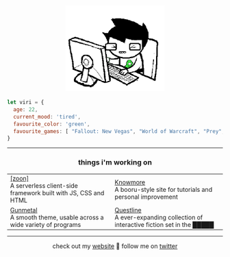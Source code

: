 <p align="center"><img src="https://github.com/v1r1/imgs-with-transparent-backgrounds/blob/master/games/gifs/john_typing.gif?raw=true" height="200"></p>

```javascript
let viri = {
  age: 22,
  current_mood: 'tired',
  favourite_color: 'green',
  favourite_games: [ "Fallout: New Vegas", "World of Warcraft", "Prey", "NieR" ]
}
```

<hr>

<h3 align="center">things i'm working on</h3>
<table>
  <tr>
    <td><a align="center" href="https://github.com/vuwnu/zoon">[zoon]</a><br>
      A serverless client-side framework built with JS, CSS and HTML</td>
    <td><a align="center" href="https://github.com/vuwnu/knowmore">Knowmore</a><br>
      A booru-style site for tutorials and personal improvement</td>
  </tr>
  <tr>
    <td><a align="center" href="https://github.com/vuwnu/gunmetal">Gunmetal</a><br>
      A smooth theme, usable across a wide variety of programs</td>
    <td><a align="center" href="https://github.com/vuwnu/questline">Questline</a><br>
      A ever-expanding collection of interactive fiction set in the █████</td>
  </tr>
</table>
  
<hr>

<p align="center">
  check out my <a href="https://viri.space">website</a> 🔷
  follow me on <a href="https://twitter.com/_viri_">twitter</a>
</p>
